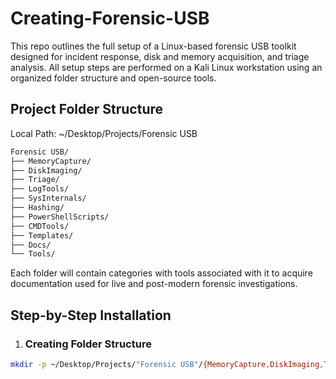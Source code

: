 # Creating-Forensic-USB
This repo outlines the full setup of a Linux-based forensic USB toolkit designed for incident response, disk and memory acquisition, and triage analysis. All setup steps are performed on a Kali Linux workstation using an organized folder structure and open-source tools.

<h2>Project Folder Structure</h2>

  Local Path: ~/Desktop/Projects/Forensic USB
  
  ```bash
  Forensic USB/
  ├── MemoryCapture/
  ├── DiskImaging/
  ├── Triage/
  ├── LogTools/
  ├── SysInternals/
  ├── Hashing/
  ├── PowerShellScripts/
  ├── CMDTools/
  ├── Templates/
  ├── Docs/
  └── Tools/
  ```
Each folder will contain categories with tools associated with it to acquire documentation used for live and post-modern forensic investigations.

<h2>Step-by-Step Installation</h2>

  1. <h3>Creating Folder Structure</h3>
  ```bash
  mkdir -p ~/Desktop/Projects/"Forensic USB"/{MemoryCapture,DiskImaging,Triage,LogTools,SysInternals,Hashing,PowerShellScripts,CMDTools,Templates,Docs,Tools}
  ```
